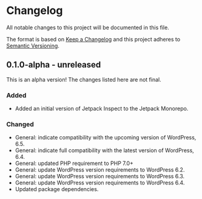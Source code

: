 # Changelog

All notable changes to this project will be documented in this file.

The format is based on [Keep a Changelog](https://keepachangelog.com/en/1.0.0/)
and this project adheres to [Semantic Versioning](https://semver.org/spec/v2.0.0.html).

## 0.1.0-alpha - unreleased

This is an alpha version! The changes listed here are not final.

### Added
- Added an initial version of Jetpack Inspect to the Jetpack Monorepo.

### Changed
- General: indicate compatibility with the upcoming version of WordPress, 6.5.
- General: indicate full compatibility with the latest version of WordPress, 6.4.
- General: updated PHP requirement to PHP 7.0+
- General: update WordPress version requirements to WordPress 6.2.
- General: update WordPress version requirements to WordPress 6.3.
- General: update WordPress version requirements to WordPress 6.4.
- Updated package dependencies.
